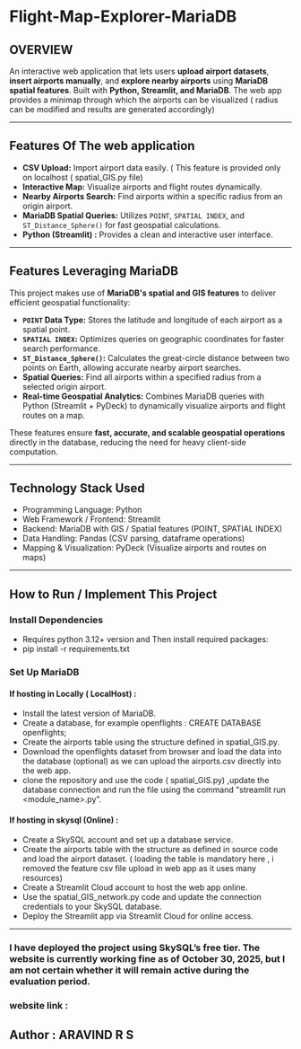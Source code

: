 # Flight-Map-Explorer-MariaDB

## OVERVIEW
An interactive web application that lets users **upload airport datasets**, **insert airports manually**, and **explore nearby airports** using **MariaDB spatial features**. Built with **Python, Streamlit, and MariaDB**. The web app provides a minimap through which the airports can be visualized ( radius can be modified and results are generated accordingly) 

---

##  Features Of The web application 

-  **CSV Upload:** Import airport data easily. ( This feature is provided only on localhost ( spatial_GIS.py file)
-  **Interactive Map:** Visualize airports and flight routes dynamically.
-  **Nearby Airports Search:** Find airports within a specific radius from an origin airport.
-  **MariaDB Spatial Queries:** Utilizes `POINT`, `SPATIAL INDEX`, and `ST_Distance_Sphere()` for fast geospatial calculations.
-  **Python (Streamlit) :** Provides a clean and interactive user interface.

---
## Features Leveraging MariaDB

This project makes use of **MariaDB's spatial and GIS features** to deliver efficient geospatial functionality:

- **`POINT` Data Type:** Stores the latitude and longitude of each airport as a spatial point.  
- **`SPATIAL INDEX`:** Optimizes queries on geographic coordinates for faster search performance.  
- **`ST_Distance_Sphere()`:** Calculates the great-circle distance between two points on Earth, allowing accurate nearby airport searches.  
- **Spatial Queries:** Find all airports within a specified radius from a selected origin airport.    
- **Real-time Geospatial Analytics:** Combines MariaDB queries with Python (Streamlit + PyDeck) to dynamically visualize airports and flight routes on a map.  

These features ensure **fast, accurate, and scalable geospatial operations** directly in the database, reducing the need for heavy client-side computation.

---

## Technology Stack Used
-  Programming Language: Python
-  Web Framework / Frontend: Streamlit
-  Backend: MariaDB with GIS / Spatial features (POINT, SPATIAL INDEX)
-  Data Handling: Pandas (CSV parsing, dataframe operations)
-  Mapping & Visualization: PyDeck (Visualize airports and routes on maps)
---
## How to Run / Implement This Project

### Install Dependencies

- Requires python 3.12+ version and Then install required packages:
- pip install -r requirements.txt

### Set Up MariaDB

#### If hosting in Locally ( LocalHost) :
- Install the latest version of MariaDB.
- Create a database, for example openflights : CREATE DATABASE openflights;
- Create the airports table using the structure defined in spatial_GIS.py.
- Download the openflights dataset from browser and load the data into the database (optional) as we can upload the airports.csv directly into the web app.
- clone the repository and use the code ( spatial_GIS.py) ,update the database connection and run the file using the command "streamlit run <module_name>.py".

#### If hosting in skysql (Online) :
- Create a SkySQL account and set up a database service.
- Create the airports table with the structure as defined in source code and load the airport dataset. ( loading the table is mandatory here , i removed the feature csv file upload in web app as it uses many resources)
- Create a Streamlit Cloud account to host the web app online.
- Use the spatial_GIS_network.py code and update the connection credentials to your SkySQL database.
- Deploy the Streamlit app via Streamlit Cloud for online access. 
---
### I have deployed the project using SkySQL’s free tier. The website is currently working fine as of October 30, 2025, but I am not certain whether it will remain active during the evaluation period.
### website link : 

## Author : ARAVIND R S
